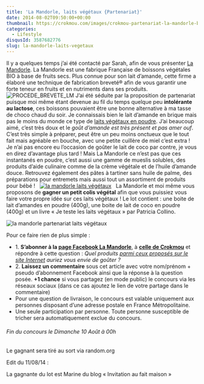 ```yaml
---
title: 'La Mandorle, laits végétaux {Partenariat}'
date: 2014-08-02T09:50:00+00:00
thumbnail: https://crokmou.com/images/crokmou-partenariat-la-mandorle-boisson-vegetale.jpg
categories:
  - Lifestyle
disqusId: 3587682776
slug: la-mandorle-laits-vegetaux
---
```


Il y a quelques temps j’ai été contacté par Sarah, afin de vous présenter [La Mandorle](http://lamandorle.com/). La Mandorle est une fabrique Française de boissons végétales BIO à base de fruits secs. Plus connue pour son lait d’amande, cette firme a élaboré une technique de fabrication breveté® afin de vous garantir une forte teneur en fruits et en nutriments dans ses produits.![PROCEDE_BREVETE_LM](http://www.crokmou.com/wp-content/uploads/2014/08/PROCEDE_BREVETE_LM.png) J’ai été séduite par la proposition de partenariat puisque moi même étant devenue au fil du temps quelque peu **intolérante au lactose**, ces boissons pouvaient être une bonne alternative à ma tasse de choco chaud du soir. Je connaissais bien le lait d’amande en brique mais pas le moins du monde ce type de [laits végétaux en poudre](http://lamandorle.com/fr/37-les-poudres). J’ai beaucoup aimé, c’est très doux et le _goût d’amande est très présent et pas amer ouf_. C’est très simple à préparer, peut être un peu moins onctueux que le tout fait mais agréable en bouche, avec une petite cuillère de miel c’est extra ! Je n’ai pas encore eu l’occasion de goûter le lait de coco par contre, je vous en direz d’avantage plus tard ! Mais La Mandorle ce n’est pas que ces instantanés en poudre, c’est aussi une gamme de mueslis solubles, des produits d’aide culinaire comme de la crème végétale et de l’huile d’amande douce. Retrouvez également des pâtes à tartiner sans huile de palme, des préparations pour entremets mais aussi tout un assortiment de produits pour bébé !   [![la mandorle laits végétaux](https://crokmou.com/images/crokmou-partenariat-la-mandorle-boisson-vegetale-1_kjh6va.jpg)](https://crokmou.com/images/crokmou-partenariat-la-mandorle-boisson-vegetale-1_kjh6va.jpg)   La Mandorle et moi même vous proposons de **gagner un petit colis végétal** afin que vous puissiez vous faire votre propre idée sur ces laits végétaux ! Le lot contient : une boite de lait d’amandes en poudre (400g), une boite de lait de coco en poudre (400g) et un livre « Je teste les laits végétaux » par Patricia Collino.

![la mandorle partenariat laits végétaux](https://crokmou.com/images/lot-gagnant-la-mandorle_gqt3gm.jpg)

Pour ce faire rien de plus simple :

* 1\. **S’abonner à la [page Facebook La Mandorle](https://www.facebook.com/LaMandorle)**, à [**celle de Crokmou**](https://www.facebook.com/crokmou.blog) et répondre à cette question : _Quel produits [parmi ceux proposés sur le site Internet](http://lamandorle.com/) auriez vous envie de goûter ?_
* 2\. **Laissez un commentaire** sous cet article avec votre nom/prénom + pseudo d’abonnement Facebook ainsi que la réponse à la question posée. **+1 chance** si vous partagez (en mode public) le concours via les réseaux sociaux (dans ce cas ajoutez le lien de votre partage dans le commentaire)  
* Pour une question de livraison, le concours est valable uniquement aux personnes disposant d’une adresse postale en France Métropolitaine.
* Une seule participation par personne. Toute personne susceptible de tricher sera automatiquement exclue du concours.

###### Fin du concours le Dimanche 10 Août à 00h

Le gagnant sera tiré au sort via random.org

Edit du 11/08/14 :

La gagnante du lot est Marine du blog « Invitation au fait maison »